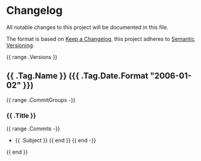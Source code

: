 # Changelog

All notable changes to this project will be documented in this file.

The format is based on [Keep a Changelog](https://keepachangelog.com/en/1.0.0/),
this project adheres to [Semantic Versioning](https://semver.org/spec/v2.0.0.html).

<!-- midil-labs release notes start -->

{{ range .Versions }}
## {{ .Tag.Name }} ({{ .Tag.Date.Format "2006-01-02" }})

{{ range .CommitGroups -}}
### {{ .Title }}

{{ range .Commits -}}
- {{ .Subject }}
{{ end }}
{{ end -}}

{{ end }}
